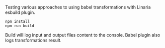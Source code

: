 Testing various approaches to using babel transformations with Linaria esbuild plugin. 

```
npm install
npm run build
```

Build will log input and output files content to the console.
Babel plugin also logs transformations result.
